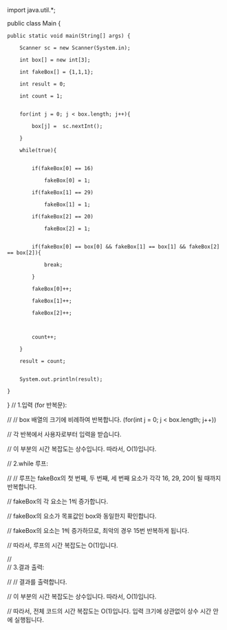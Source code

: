 import java.util.*;

public class Main {

    public static void main(String[] args) {
    
        Scanner sc = new Scanner(System.in);
        
        int box[] = new int[3];
        
        int fakeBox[] = {1,1,1};
        
        int result = 0;
        
        int count = 1;
        

        for(int j = 0; j < box.length; j++){
        
            box[j] =  sc.nextInt();
            
        }
        
        while(true){


            if(fakeBox[0] == 16)
            
                fakeBox[0] = 1;
                
            if(fakeBox[1] == 29)
            
                fakeBox[1] = 1;
                
            if(fakeBox[2] == 20)
            
                fakeBox[2] = 1;
                

            if(fakeBox[0] == box[0] && fakeBox[1] == box[1] && fakeBox[2] == box[2]){
            
                break;
                
            }

            fakeBox[0]++;
            
            fakeBox[1]++;
            
            fakeBox[2]++;
            


            count++;
            
        }
        
        result = count;
        

        System.out.println(result);
        
    }
    
}
//     1.입력 (for 반복문):

//
//        box 배열의 크기에 비례하여 반복합니다. (for(int j = 0; j < box.length; j++))

//        각 반복에서 사용자로부터 입력을 받습니다.

//        이 부분의 시간 복잡도는 상수입니다. 따라서, O(1)입니다. 


//     2.while 루프:

//
//        루프는 fakeBox의 첫 번째, 두 번째, 세 번째 요소가 각각 16, 29, 20이 될 때까지 반복합니다.

//        fakeBox의 각 요소는 1씩 증가합니다.

//        fakeBox의 요소가 목표값인 box와 동일한지 확인합니다.

//        fakeBox의 요소는 1씩 증가하므로, 최악의 경우 15번 반복하게 됩니다.

//        따라서, 루프의 시간 복잡도는 O(1)입니다.

//        
//     3.결과 출력:

//
//        결과를 출력합니다.

//        이 부분의 시간 복잡도는 상수입니다. 따라서, O(1)입니다.

//        따라서, 전체 코드의 시간 복잡도는 O(1)입니다. 입력 크기에 상관없이 상수 시간 안에 실행됩니다.
